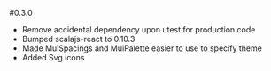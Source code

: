 #0.3.0
* Remove accidental dependency upon utest for production code
* Bumped scalajs-react to 0.10.3
* Made MuiSpacings and MuiPalette easier to use to specify theme 
* Added Svg icons 